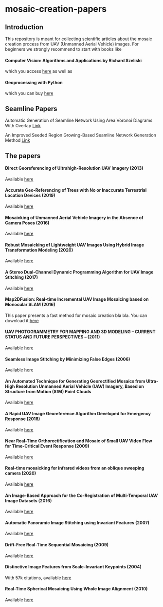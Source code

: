 # mosaic-creation-papers

## Introduction
This repository is meant for collecting scientific articles about the mosaic creation process from UAV (Unmanned Aerial Vehicle) images.
For beginners we strongly recommend to start with books like 
#### Computer Vision: Algorithms and Applications by Richard Szeliski 
which you access [here](http://szeliski.org/Book/drafts/SzeliskiBook_20100903_draft.pdf) as well as 
#### Geoprocessing with Python
which you can buy [here](https://www.manning.com/books/geoprocessing-with-python)


## Seamline Papers
Automatic Generation of Seamline Network Using Area Voronoi Diagrams With Overlap
[Link](http://citeseerx.ist.psu.edu/viewdoc/download?doi=10.1.1.725.3922&rep=rep1&type=pdf)

An Improved Seeded Region Growing-Based Seamline Network Generation Method
[Link](https://www.mdpi.com/2072-4292/10/7/1065/htm)


## The papers

#### Direct Georeferencing of Ultrahigh-Resolution UAV Imagery (2013)
Available
[here](https://ieeexplore.ieee.org/abstract/document/6553130?casa_token=jvmoaHCFOj8AAAAA:8sp_SDoIJe5tYKftTTtqH5Ut7bTQM71lqvM_AehopNY9zSiqkAepSD4UhvGczUz2Z2Ixt_tj)

#### Accurate Geo-Referencing of Trees with No or Inaccurate Terrestrial Location Devices (2019)
Available
[here](https://www.mdpi.com/2072-4292/11/16/1877/htm)

#### Mosaicking of Unmanned Aerial Vehicle Imagery in the Absence of Camera Poses (2016)
Available
[here](https://www.mdpi.com/2072-4292/8/3/204/htm)

#### Robust Mosaicking of Lightweight UAV Images Using Hybrid Image Transformation Modeling (2020)
Available
[here](https://www.mdpi.com/2072-4292/12/6/1002/htm)

#### A Stereo Dual-Channel Dynamic Programming Algorithm for UAV Image Stitching (2017)
Available
[here](https://www.ncbi.nlm.nih.gov/pmc/articles/PMC5621153/)

#### Map2DFusion: Real-time Incremental UAV Image Mosaicing based on Monocular SLAM (2016) 
This paper  presents a fast method for mosaic creation bla bla. You can download it [here](http://www.adv-ci.com/publications/2016_IROS.pdf)

#### UAV PHOTOGRAMMETRY FOR MAPPING AND 3D MODELING – CURRENT STATUS AND FUTURE PERSPECTIVES – (2011)
Available [here](https://d1wqtxts1xzle7.cloudfront.net/42061328/UAV_PHOTOGRAMMETRY_FOR_MAPPING_AND_3D_MO20160204-20906-t6geeb.pdf?1454605285=&response-content-disposition=inline%3B+filename%3DUAV_PHOTOGRAMMETRY_FOR_MAPPING_AND_3D_MO.pdf&Expires=1594241546&Signature=ZTL2GOKKTU4W51MdaGVsuSrfdEn717NdgzVW6xSZhnQ5Df1mMGTRQ-Gy-rX~ILVCAXkD4Cv4GCzHaIGjWcbprohOU53-Mlx8qU-5BK8PoO~X5EWYHEIGxN-FpoxG7RQcYVqFBBEfrf8f9bQpm-UtgAEL9s5DT9fOYskTBvSM79XVfCmGmzHm8yUuHiJdXVjvNiI5pfiM8QSXG49t4~tJtoygC7-0ZVcHOmV7FnHeWz7wsLUxTQSRDcGC6jQ5ABW1yseQJRGe~sMfqNUj17Qygn8fZL2FjWGmEI1hCAnL8n-q0DmTVq9rSDf6jb7GDITDfYN~eGAz0ZWs2VLN1dwN0g__&Key-Pair-Id=APKAJLOHF5GGSLRBV4ZA) 

#### Seamless Image Stitching by Minimizing False Edges (2006)
Available [here](https://www.researchgate.net/profile/Shmuel_Peleg/publication/3328147_Seamless_image_stitching_by_minimizing_false_edges/links/02bfe512bb2f4950bc000000/Seamless-image-stitching-by-minimizing-false-edges.pdf)
#### An Automated Technique for Generating Georectified Mosaics from Ultra-High Resolution Unmanned Aerial Vehicle (UAV) Imagery, Based on Structure from Motion (SfM) Point Clouds
Available [here](https://scholar.google.com/scholar_url?url=https://www.mdpi.com/2072-4292/4/5/1392/pdf&hl=sv&sa=T&oi=gsb-gga&ct=res&cd=0&d=10299590248261671781&ei=QSQGX4eOJIrkmQHJkI3gDQ&scisig=AAGBfm2Mz4WZluNVch0v_a8h3N82Ebqs9w)

#### A Rapid UAV Image Georeference Algorithm Developed for Emergency Response (2018)
Available [here](http://downloads.hindawi.com/journals/js/2018/8617843.pdf)

#### Near Real-Time Orthorectification and Mosaic of Small UAV Video Flow for Time-Critical Event Response (2009)
Available [here](https://www.researchgate.net/profile/Guoqing_Zhou/publication/224386940_Near_Real-Time_Orthorectification_and_Mosaic_of_Small_UAV_Video_Flow_for_Time-Critical_Event_Response/links/54d8cc080cf25013d03f91ef/Near-Real-Time-Orthorectification-and-Mosaic-of-Small-UAV-Video-Flow-for-Time-Critical-Event-Response.pdf)

#### Real-time mosaicking for infrared videos from an oblique sweeping camera (2020)
Available [here](https://reader.elsevier.com/reader/sd/pii/S1000936120302302?token=1A57B6807F4990406DEC94737A0BA11ADB451A8EBD42741FFF23D554A786556D61F1DF7328FE5AA8FABB0D3D6E9D4E26)

#### An Image-Based Approach for the Co-Registration of Multi-Temporal UAV Image Datasets (2016)
Available [here](https://scholar.google.com/scholar_url?url=https://www.mdpi.com/2072-4292/8/9/779/pdf&hl=sv&sa=T&oi=gsb-gga&ct=res&cd=0&d=18231254124433533084&ei=2SQGX7LTA928ygSR47KIDA&scisig=AAGBfm3r5GJv98S6W8I4gqsbvQ66RHOJCQ)

#### Automatic Panoramic Image Stitching using Invariant Features (2007)
Available [here](http://visionlab.hanyang.ac.kr/wordpress/wp-content/uploads/2019/11/Automatic-Panoramic-Image-Stitching-using-Invariant-Features.pdf)

#### Drift-Free Real-Time Sequential Mosaicing (2009)
Available [here](https://www.researchgate.net/profile/Javier_Civera/publication/220659750_Drift-Free_Real-Time_Sequential_Mosaicing/links/00b49517fb09cd5919000000/Drift-Free-Real-Time-Sequential-Mosaicing.pdf)

#### Distinctive Image Features from Scale-Invariant Keypoints (2004)
With 57k citations, available [here](https://robo.fish/wiki/images/5/58/Image_Features_From_Scale_Invariant_Keypoints_Lowe_2004.pdf)

#### Real-Time Spherical Mosaicing Using Whole Image Alignment (2010)
Available [here](https://link.springer.com/content/pdf/10.1007/978-3-642-15558-1_6.pdf)

